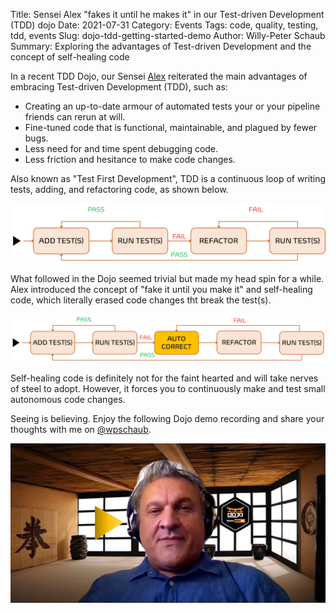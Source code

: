 Title: Sensei Alex "fakes it until he makes it" in our Test-driven Development (TDD) dojo
Date: 2021-07-31
Category: Events
Tags: code, quality, testing, tdd, events
Slug: dojo-tdd-getting-started-demo
Author: Willy-Peter Schaub
Summary: Exploring the advantages of Test-driven Development and the concept of self-healing code

In a recent TDD Dojo, our Sensei [Alex](https://twitter.com/alexbunardzic) reiterated the main advantages of embracing Test-driven Development (TDD), such as:

- Creating an up-to-date armour of automated tests your or your pipeline friends can rerun at will.
- Fine-tuned code that is functional, maintainable, and plagued by fewer bugs.
- Less need for and time spent debugging code.
- Less friction and hesitance to make code changes.

Also known as "Test First Development", TDD is a continuous loop of writing tests, adding, and refactoring code, as shown below.

![TDD](../images/dojo-tdd-getting-started-demo-1.png) 

What followed in the Dojo seemed trivial but made my head spin for a while. Alex introduced the concept of "fake it until you make it" and self-healing code, which literally erased code changes tht break the test(s). 

![Self-Healing](../images/dojo-tdd-getting-started-demo-2.png) 

Self-healing code is definitely not for the faint hearted and will take nerves of steel to adopt. However, it forces you to continuously make and test small autonomous code changes.

Seeing is believing. Enjoy the following Dojo demo recording and share your thoughts with me on [@wpschaub](https://twitter.com/wpschaub).


[![TDD Video](../images/dojo-tdd-getting-started-demo-3.png)](https://youtu.be/JK3TAvCKJpk)

